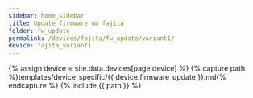 ```yaml
---
sidebar: home_sidebar
title: Update firmware on fajita
folder: fw_update
permalink: /devices/fajita/fw_update/variant1/
device: fajita_variant1
---
```

{% assign device = site.data.devices[page.device] %}
{% capture path %}templates/device_specific/{{ device.firmware_update }}.md{% endcapture %}
{% include {{ path }} %}
